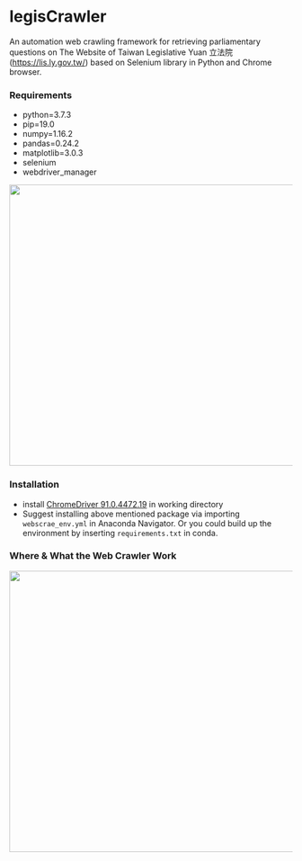 # legisCrawler
An automation web crawling framework for retrieving parliamentary questions on The Website of Taiwan Legislative Yuan 立法院 (https://lis.ly.gov.tw/) based on Selenium library in Python and Chrome browser.


### Requirements
- python=3.7.3
- pip=19.0
- numpy=1.16.2
- pandas=0.24.2
- matplotlib=3.0.3
- selenium
- webdriver_manager

<p align="center">
  <img width="700" height="500" src="https://raw.githack.com/davidycliao/legisCrawler/main/images/image1.png" >
</p>

### Installation
- install [ChromeDriver 91.0.4472.19](https://sites.google.com/chromium.org/driver/downloads) in working directory
- Suggest installing above mentioned package via importing `webscrae_env.yml` in Anaconda Navigator. Or you could build up the environment by inserting `requirements.txt` in conda.


### Where & What the Web Crawler Work



<p align="center">
  <img width="700" height="500" src="https://raw.githack.com/davidycliao/legisCrawler/main/images/image3.png" >
</p>


